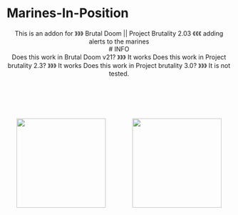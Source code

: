 # Marines-In-Position
<div align="center">
This is an addon for 》》》 Brutal Doom || Project Brutality 2.03 《《《 adding alerts to the marines <br>
</a>
# INFO
<div align="center">
Does this work in Brutal Doom v21?        》》》 It works
Does this work in Project brutality 2.3?  》》》 It works 
Does this work in Project brutality 3.0?  》》》 It is not tested.
</a>

# ⠀

<div align="center">
<img src="https://user-images.githubusercontent.com/78381898/109348909-c09ec900-783a-11eb-8ad5-bf5dad9f3b5d.png" wight="200" height="200" />
⠀ ⠀ ⠀ ⠀ <img src="https://user-images.githubusercontent.com/78381898/109349341-68b49200-783b-11eb-846a-07873b3ccf33.jpg" wight="200" height="200" />
</a>

# ⠀
